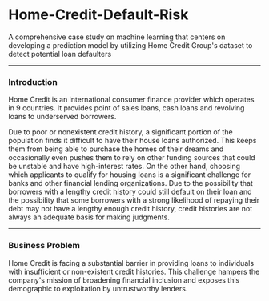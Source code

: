 # Home-Credit-Default-Risk
A comprehensive case study on machine learning that centers on developing a prediction model by utilizing Home Credit Group's dataset to detect potential loan defaulters
*** 
### Introduction
Home Credit is an international consumer finance provider which operates in 9 countries. It provides point of sales loans, cash loans and revolving loans to underserved borrowers.

Due to poor or nonexistent credit history, a significant portion of the population finds it difficult to have their house loans authorized. This keeps them from being able to purchase the homes of their dreams and occasionally even pushes them to rely on other funding sources that could be unstable and have high-interest rates. On the other hand, choosing which applicants to qualify for housing loans is a significant challenge for banks and other financial lending organizations. Due to the possibility that borrowers with a lengthy credit history could still default on their loan and the possibility that some borrowers with a strong likelihood of repaying their debt may not have a lengthy enough credit history, credit histories are not always an adequate basis for making judgments.
***
### Business Problem
Home Credit is facing a substantial barrier in providing loans to individuals with insufficient or non-existent credit histories. This challenge hampers the company's mission of broadening financial inclusion and exposes this demographic to exploitation by untrustworthy lenders.



